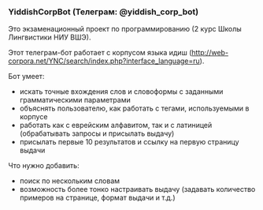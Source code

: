 ### YiddishCorpBot (Телеграм: @yiddish_corp_bot)

Это экзаменационный проект по программированию (2 курс Школы Лингвистики НИУ ВШЭ).

Этот телеграм-бот работает с корпусом языка идиш (http://web-corpora.net/YNC/search/index.php?interface_language=ru).

Бот умеет:
* искать точные вхождения слов и словоформы с заданными грамматическими параметрами
* объяснять пользователю, как работать с тегами, используемыми в корпусе
* работать как с еврейским алфавитом, так и с латиницей (обрабатывать запросы и присылать выдачу)
* присылать первые 10 результатов и ссылку на первую страницу выдачи

Что нужно добавить:
* поиск по нескольким словам
* возможность более тонко настраивать выдачу (задавать количество примеров на странице, формат выдачи и т.д.)
